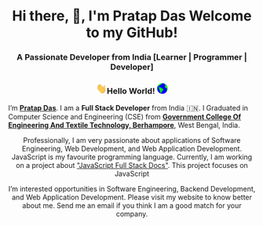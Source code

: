 <h1 align="center">Hi there, 👋, I'm Pratap Das Welcome to my GitHub!</h1>
<h3 align="center">A Passionate Developer from India [Learner | Programmer | Developer] </h3>

### <p align = "center"> <img src="https://github.com/DevDasPratap/DevDasPratap/blob/main/Hi.gif" width="22px" height="22px">Hello World!&nbsp;<img src="https://github.com/DevDasPratap/DevDasPratap/blob/main/Earth.gif" width="22px" height="22px"></p>

<!-- <p align = "center"><img src="https://github.com/DevDasPratap/DevDasPratap/blob/main/hello.gif" max-width="200px" max-height="150px"/></p> -->

I’m <b>[Pratap Das](https://nedcod.com/about)</b>. I am a <b>Full Stack Developer</b> from India :india:. I Graduated in Computer Science and Engineering (CSE) from <b>[Government College Of Engineering And Textile Technology, Berhampore](http://gcettb.ac.in/)</b>, West Bengal, India.

<p align="center">Professionally, I am very passionate about applications of Software Engineering, Web Development, and Web Application Development. JavaScript is my favourite programming language. Currently, I am working on a project about <a href = "https://nedcod.com/">"JavaScript Full Stack Docs"</a>. This project focuses on JavaScript</p>

<p align="center">I’m interested opportunities in Software Engineering, Backend Development, and Web Application Development. Please visit my website to know better about me. Send me an email if you think I am a good match for your company. <br>
<!--
<h4 align="center">I am just a learner and will be always, learn too many things. Can't mention them all here. Whatever looks cool to me and can help the society, you will find me.</h4>
</p>



I'm a software Developer and tech enthusiast who is passionate about creating technology to elevate people 
and building a community Where sharing of knowledge is very easy. I mostly prefer Javascript (till now 😊) as a Programming Language. 
I enjoy working with Nodejs, REST APIs, ,MongoDB and much more.
-->
## Find me around the web 🌎:
- Connect me on <a href="https://www.linkedin.com/in/DevDasPratap/">LinkedIn</a> 💼
- You can Contact me: Contact.Pratap.Das@gmail.com 📫


### Who am I:question: 
<code>git commit -m "Hello, I'm a Pratap Das, Building => [NedCod](https://nedcod.com/)"</code>

I Code With JavaScript

- 🔭 I’m currently working on [Blu Cocoon Digital Private Limited](#)

- 🌱 I’m currently learning **MEAN/MERN Full Stack Web Development**

- 🤝 I’m looking for help with [MEAN Full Stack Web Development](#)

- 👨‍💻 All of my projects are available at [https://nedcod.com/](https://nedcod.com/)

- 📝 I regularly write docs on [https://nedcod.com/](https://nedcod.com/)

- 💬 Ask me about **HTML, CSS, JavaScript, Angular, NodeJs, ExpressJs, MongoDB, Git**

- 📫 How to reach Gmail **Contact.Pratap.Das@gmail.com**

- 📄 Know about my experiences [https://nedcod.com/about](https://nedcod.com/about)
- 📝 <a href="https://devdaspratap.github.io/resume/" target="_blank">My Resume</a>

- ⚡ Fun fact **Eat | Sleep | Code | Repeat**

## My Skills
```js
const skills = {
  frontend: {
    language: ['JavaScript', 'TypeScript'],
    frameworks: ['Angular', 'React'],
    layout: {
      markup: ['HTML', 'EJS'],
      styling: ['CSS', 'MaterialUI', 'Bootstrap', 'Tailwind']
    }
  },
  backend: {
    runtime: ['Node.js'],
    frameworks: ['Express.js'],
    database: {
      nonRelational: 'MongoDB',
      relational: ['PostgreSQL']
    },
    tools: ['Git', 'Postman', 'Heroku', 'Netlify', 'AWS', 'Redis', 'Prisma']
  },
  architecture: {
    patterns: ['Monorepo', 'Microservices']
  },
  OS: ['Linux']
}
```
